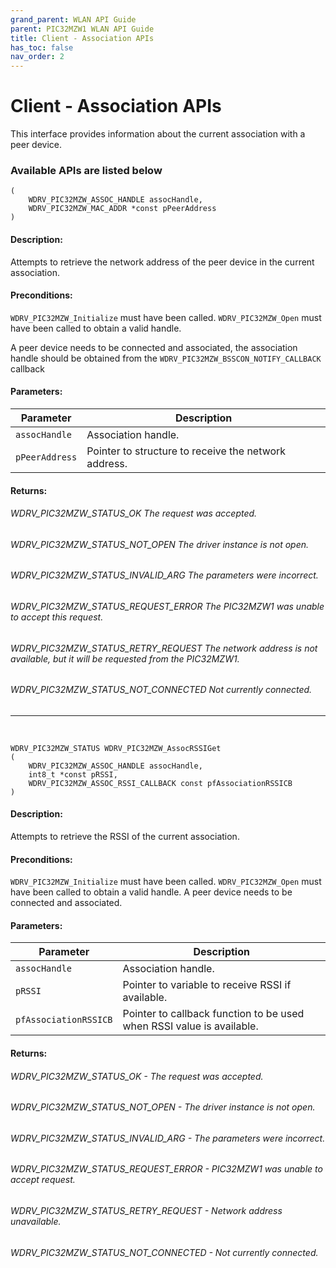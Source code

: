 ```yaml
---
grand_parent: WLAN API Guide
parent: PIC32MZW1 WLAN API Guide
title: Client - Association APIs
has_toc: false
nav_order: 2
---
```


# Client - Association APIs

This interface provides information about the current association with a peer device.


### Available APIs are listed below


```WDRV_PIC32MZW_STATUS WDRV_PIC32MZW_AssocPeerAddressGet
(
	WDRV_PIC32MZW_ASSOC_HANDLE assocHandle, 
	WDRV_PIC32MZW_MAC_ADDR *const pPeerAddress
)
```
#### Description:
Attempts to retrieve the network address of the peer device in the current association.

#### Preconditions:

```WDRV_PIC32MZW_Initialize``` must have been called.
```WDRV_PIC32MZW_Open``` must have been called to obtain a valid handle.

A peer device needs to be connected and associated, the association handle should be obtained from the ```WDRV_PIC32MZW_BSSCON_NOTIFY_CALLBACK``` callback

#### Parameters:

|	Parameter			 | 						Description								|
-------------------------|--------------------------------------------------------------|
|```assocHandle```	|	Association handle.|
|```pPeerAddress```	|	Pointer to structure to receive the network address.|

#### Returns:

###### WDRV_PIC32MZW_STATUS_OK	The request was accepted.
###### WDRV_PIC32MZW_STATUS_NOT_OPEN	The driver instance is not open.
###### WDRV_PIC32MZW_STATUS_INVALID_ARG	The parameters were incorrect.
###### WDRV_PIC32MZW_STATUS_REQUEST_ERROR	The PIC32MZW1 was unable to accept this request.
###### WDRV_PIC32MZW_STATUS_RETRY_REQUEST	The network address is not available, but it will be requested from the PIC32MZW1.
###### WDRV_PIC32MZW_STATUS_NOT_CONNECTED	Not currently connected.


---------------------------------------------------------------------------------------------------------------------------------------------------------------------------------------

 
```
WDRV_PIC32MZW_STATUS WDRV_PIC32MZW_AssocRSSIGet
(
	WDRV_PIC32MZW_ASSOC_HANDLE assocHandle, 
	int8_t *const pRSSI, 
	WDRV_PIC32MZW_ASSOC_RSSI_CALLBACK const pfAssociationRSSICB
)
```

#### Description:

Attempts to retrieve the RSSI of the current association.

#### Preconditions:

```WDRV_PIC32MZW_Initialize``` must have been called.
```WDRV_PIC32MZW_Open``` must have been called to obtain a valid handle.
A peer device needs to be connected and associated.

#### Parameters:

|	Parameter			 | 						Description								|
-------------------------|--------------------------------------------------------------|
|```assocHandle```	|	Association handle.|
|```pRSSI```	|	Pointer to variable to receive RSSI if available.|
|```pfAssociationRSSICB```	|	Pointer to callback function to be used when RSSI value is available.|

#### Returns:

###### WDRV_PIC32MZW_STATUS_OK			- The request was accepted.
###### WDRV_PIC32MZW_STATUS_NOT_OPEN		- The driver instance is not open.
###### WDRV_PIC32MZW_STATUS_INVALID_ARG		- The parameters were incorrect.
###### WDRV_PIC32MZW_STATUS_REQUEST_ERROR	- PIC32MZW1 was unable to accept request.
###### WDRV_PIC32MZW_STATUS_RETRY_REQUEST	- Network address unavailable.
###### WDRV_PIC32MZW_STATUS_NOT_CONNECTED	- Not currently connected.

 
